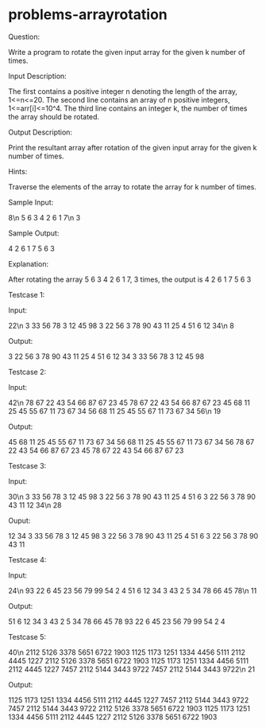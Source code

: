 # problems-arrayrotation

Question:

Write a program to rotate the given input array for the given k number of times.

Input Description:

The first contains a positive integer n denoting the length of the array, 1<=n<=20. The second line contains an array of n positive integers, 1<=arr[i]<=10^4. The third line contains an integer k, the number of times the array should be rotated.

Output Description:

Print the resultant array after rotation of the given input array for the given k number of times.

Hints:

Traverse the elements of the array to rotate the array for k number of times.

Sample Input:

8\n
5 6 3 4 2 6 1 7\n
3

Sample Output:

4 2 6 1 7 5 6 3

Explanation:

After rotating the array 5 6 3 4 2 6 1 7, 3 times, the output is 4 2 6 1 7 5 6 3

Testcase 1:

Input:

22\n
3 33 56 78 3 12 45 98 3 22 56 3 78 90 43 11 25 4 51 6 12 34\n
8

Output:

3 22 56 3 78 90 43 11 25 4 51 6 12 34 3 33 56 78 3 12 45 98

Testcase 2:

Input:

42\n 
78 67 22 43 54 66 87 67 23 45 78 67 22 43 54 66 87 67 23 45 68 11 25 45 55 67 11 73 67 34 56 68 11 25 45 55 67 11 73 67 34 56\n
19

Output:

45 68 11 25 45 55 67 11 73 67 34 56 68 11 25 45 55 67 11 73 67 34 56 78 67 22 43 54 66 87 67 23 45 78 67 22 43 54 66 87 67 23

Testcase 3:

Input:

30\n 
3 33 56 78 3 12 45 98 3 22 56 3 78 90 43 11 25 4 51 6 3 22 56 3 78 90 43 11 12 34\n
28

Ouput:

12 34 3 33 56 78 3 12 45 98 3 22 56 3 78 90 43 11 25 4 51 6 3 22 56 3 78 90 43 11

Testcase 4:

Input:

24\n 
93 22 6 45 23 56 79 99 54 2 4 51 6 12 34 3 43 2 5 34 78 66 45 78\n
11

Output:

51 6 12 34 3 43 2 5 34 78 66 45 78 93 22 6 45 23 56 79 99 54 2 4

Testcase 5:

40\n
2112 5126 3378 5651 6722 1903 1125 1173 1251 1334 4456 5111 2112 4445 1227 2112 5126 3378 5651 6722 1903 1125 1173 1251 1334 4456 5111 2112 4445 1227 7457 2112 5144 3443 9722 7457 2112 5144 3443 9722\n
21

Output:

1125 1173 1251 1334 4456 5111 2112 4445 1227 7457 2112 5144 3443 9722 7457 2112 5144 3443 9722 2112 5126 3378 5651 6722 1903 1125 1173 1251 1334 4456 5111 2112 4445 1227 2112 5126 3378 5651 6722 1903

